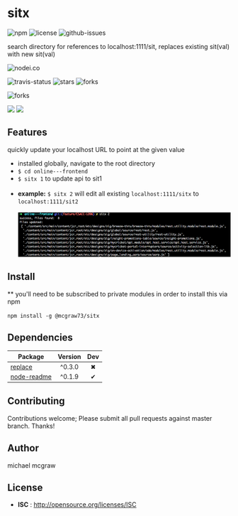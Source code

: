 # sitx

![npm](https://img.shields.io/npm/v/sitx.svg) ![license](https://img.shields.io/npm/l/sitx.svg) ![github-issues](https://img.shields.io/github/issues/mmcgraw73/sitx.svg)  

search directory for references to localhost:1111/sit, replaces existing sit(val) with new sit(val)

![nodei.co](https://nodei.co/npm/sitx.png?downloads=true&downloadRank=true&stars=true)

![travis-status](https://img.shields.io/travis/mmcgraw73/sitx.svg)
![stars](https://img.shields.io/github/stars/mmcgraw73/sitx.svg)
![forks](https://img.shields.io/github/forks/mmcgraw73/sitx.svg)

![forks](https://img.shields.io/github/forks/mmcgraw73/sitx.svg)

![](https://david-dm.org/mmcgraw73/sitx/status.svg)
![](https://david-dm.org/mmcgraw73/sitx/dev-status.svg)

## Features

quickly update your localhost URL to point at the given value <br>
- installed globally, navigate to the root directory
- `$ cd online---frontend`
- `$ sitx 1` to update api to sit1 <br><br>
- <b>example:</b> `$ sitx 2` will edit all existing `localhost:1111/sitx` to `localhost:1111/sit2` <br><br>
![](/success.png?raw=true "Great Success!")


## Install

** you'll need to be subscribed to private modules in order to install this via npm

`npm install -g @mcgraw73/sitx`


## Dependencies

Package | Version | Dev
--- |:---:|:---:
[replace](https://www.npmjs.com/package/replace) | ^0.3.0 | ✖
[node-readme](https://www.npmjs.com/package/node-readme) | ^0.1.9 | ✔


## Contributing

Contributions welcome; Please submit all pull requests against master branch. Thanks!

## Author

michael mcgraw

## License

 - **ISC** : http://opensource.org/licenses/ISC
